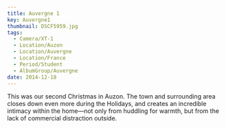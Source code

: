 ```yaml
---
title: Auvergne 1
key: Auvergne1
thumbnail: DSCF5959.jpg
tags:
  - Camera/XT-1
  - Location/Auzon
  - Location/Auvergne
  - Location/France
  - Period/Student
  - AlbumGroup/Auvergne
date: 2014-12-18
---
```

This was our second Christmas in Auzon. The town and surrounding area closes down even more during the Holidays, and creates an incredible intimacy within the home—not only from huddling for warmth, but from the lack of commercial distraction outside.
